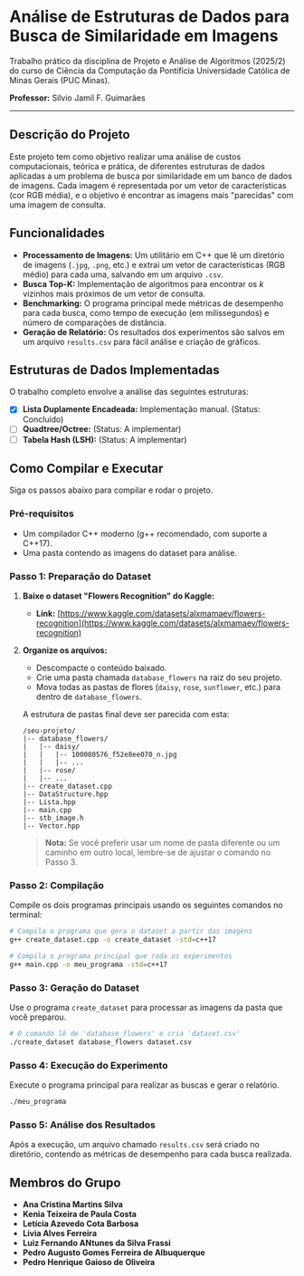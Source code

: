 # Análise de Estruturas de Dados para Busca de Similaridade em Imagens

Trabalho prático da disciplina de Projeto e Análise de Algoritmos (2025/2) do curso de Ciência da Computação da Pontifícia Universidade Católica de Minas Gerais (PUC Minas).

**Professor:** Silvio Jamil F. Guimarães 

---

## Descrição do Projeto

Este projeto tem como objetivo realizar uma análise de custos computacionais, teórica e prática, de diferentes estruturas de dados aplicadas a um problema de busca por similaridade em um banco de dados de imagens. Cada imagem é representada por um vetor de características (cor RGB média), e o objetivo é encontrar as imagens mais "parecidas" com uma imagem de consulta.

## Funcionalidades

-   **Processamento de Imagens:** Um utilitário em C++ que lê um diretório de imagens (`.jpg`, `.png`, etc.) e extrai um vetor de características (RGB médio) para cada uma, salvando em um arquivo `.csv`.
-   **Busca Top-K:** Implementação de algoritmos para encontrar os *k* vizinhos mais próximos de um vetor de consulta.
-   **Benchmarking:** O programa principal mede métricas de desempenho para cada busca, como tempo de execução (em milissegundos) e número de comparações de distância.
-   **Geração de Relatório:** Os resultados dos experimentos são salvos em um arquivo `results.csv` para fácil análise e criação de gráficos.

## Estruturas de Dados Implementadas

O trabalho completo envolve a análise das seguintes estruturas:

-   [x] **Lista Duplamente Encadeada:** Implementação manual. (Status: Concluído)
-   [ ] **Quadtree/Octree:** (Status: A implementar)
-   [ ] **Tabela Hash (LSH):** (Status: A implementar)

## Como Compilar e Executar

Siga os passos abaixo para compilar e rodar o projeto.

### Pré-requisitos

-   Um compilador C++ moderno (g++ recomendado, com suporte a C++17).
-   Uma pasta contendo as imagens do dataset para análise.

### Passo 1: Preparação do Dataset

1.  **Baixe o dataset "Flowers Recognition" do Kaggle:**
    * **Link:** [https://www.kaggle.com/datasets/alxmamaev/flowers-recognition](https://www.kaggle.com/datasets/alxmamaev/flowers-recognition)

2.  **Organize os arquivos:**
    * Descompacte o conteúdo baixado.
    * Crie uma pasta chamada `database_flowers` na raiz do seu projeto.
    * Mova todas as pastas de flores (`daisy`, `rose`, `sunflower`, etc.) para dentro de `database_flowers`.

    A estrutura de pastas final deve ser parecida com esta:
    ```
    /seu-projeto/
    |-- database_flowers/
    |   |-- daisy/
    |   |   |-- 100080576_f52e8ee070_n.jpg
    |   |   |-- ...
    |   |-- rose/
    |   |-- ...
    |-- create_dataset.cpp
    |-- DataStructure.hpp
    |-- Lista.hpp
    |-- main.cpp
    |-- stb_image.h
    |-- Vector.hpp
    ```

    > **Nota:** Se você preferir usar um nome de pasta diferente ou um caminho em outro local, lembre-se de ajustar o comando no Passo 3.

### Passo 2: Compilação

Compile os dois programas principais usando os seguintes comandos no terminal:

```bash
# Compila o programa que gera o dataset a partir das imagens
g++ create_dataset.cpp -o create_dataset -std=c++17

# Compila o programa principal que roda os experimentos
g++ main.cpp -o meu_programa -std=c++17
```

### Passo 3: Geração do Dataset

Use o programa `create_dataset` para processar as imagens da pasta que você preparou.

```bash
# O comando lê de 'database_flowers' e cria 'dataset.csv'
./create_dataset database_flowers dataset.csv
```

### Passo 4: Execução do Experimento

Execute o programa principal para realizar as buscas e gerar o relatório.

```bash
./meu_programa
```

### Passo 5: Análise dos Resultados

Após a execução, um arquivo chamado `results.csv` será criado no diretório, contendo as métricas de desempenho para cada busca realizada.

## Membros do Grupo

-   **Ana Cristina Martins Silva**
-   **Kenia Teixeira de Paula Costa**
-   **Letícia Azevedo Cota Barbosa**
-   **Livia Alves Ferreira**
-   **Luiz Fernando ANtunes da Silva Frassi**
-   **Pedro Augusto Gomes Ferreira de Albuquerque**
-   **Pedro Henrique Gaioso de Oliveira**

